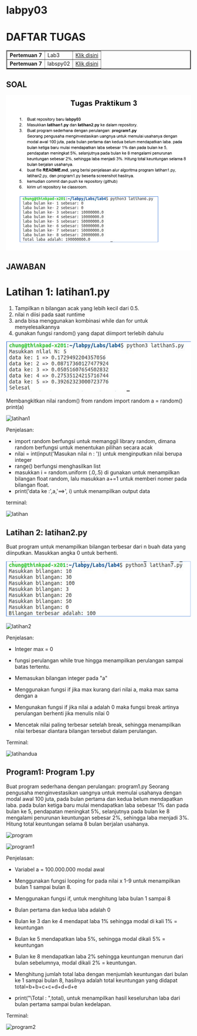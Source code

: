 # labpy03

# DAFTAR TUGAS

<table border="2" cellpading="10">
  <tr>
    <td><b>Pertemuan 7</b></td>
    <td>Lab3</td>
    <td><a href="https://github.com/Wayisalqorni/pratikum-python.git">Klik disini</td>
  </tr>
  <tr>
    <td><b>Pertemuan 7</b></td>
    <td>labspy02</td>
    <td><a href="https://github.com/Wayisalqorni/labspy02.git">Klik disini</td>
  </tr>

</table>


## SOAL

![tugas](gambar/tugas.PNG)

## JAWABAN

# Latihan 1: latihan1.py 
1. Tampilkan ​n​ bilangan acak yang lebih kecil dari 0.5.  
2. nilai ​n​ diisi pada saat runtime 
3. anda bisa menggunakan kombinasi ​while​ dan ​for​ untuk menyelesaikannya 
4. gunakan fungsi random() yang dapat diimport terlebih dahulu

![gbr1](gambar/gbr1.PNG)

Membangkitkan nilai ​random() 
 from​ random ​import​ random a = random() print​(a) 
 
![latihan1](gambar1/latihan1.PNG)

 Penjelasan:

* import random berfungsi untuk memanggil library random, dimana random berfungsi untuk menentukan pilihan secara acak
* nilai = int(input('Masukan nilai n : ')) untuk menginputkan nilai  berupa integer
* range() berfungsi menghasilkan list
* masukkan i = random.uniform (.0,.5) di gunakan untuk menampilkan bilangan float random, lalu masukkan a+=1 untuk memberi nomer pada bilangan float.
* print('data ke :',a,'==>', i) untuk menampilkan output data

terminal:

![latihan](gambar1/latihan.PNG)

## Latihan 2: latihan2.py 
  Buat program untuk menampilkan bilangan ​terbesar​ dari ​n​ buah data yang diinputkan. Masukkan angka 0 untuk berhenti. 

 ![gbr2](gambar/gbr2.PNG)

 ![latihan2](gambar2/latihan2.PNG)

 Penjelasan:

* Integer max = 0

* fungsi perulangan while true hingga menampilkan perulangan sampai batas tertentu.

* Memasukan bilangan integer pada "a"

* Menggunakan fungsi if jika max kurang dari nilai a, maka max sama dengan a

* Mengunakan fungsi if jika nilai a adalah 0 maka fungsi break artinya perulangan berhenti jika menulis nilai 0

* Mencetak nilai paling terbesar setelah break, sehingga menampilkan nilai terbesar diantara bilangan tersebut dalam perulangan.

Terminal:

![latihandua](gambar2/latihandua.PNG)

## Program1: Program 1.py
 Buat program sederhana dengan perulangan: ​program1.py Seorang pengusaha menginvestasikan uangnya untuk memulai usahanya dengan modal awal 100 juta, pada bulan pertama dan kedua belum mendapatkan laba. pada bulan ketiga baru mulai mendapatkan laba sebesar 1% dan pada bulan ke 5, pendapatan meningkat 5%, selanjutnya pada bulan ke 8 mengalami penurunan keuntungan sebesar 2%, sehingga laba menjadi 3%. Hitung total keuntungan selama 8 bulan berjalan usahanya.

 ![program](gambar3/program.PNG)

 ![program1](gambar3/program1.PNG)

 Penjelasan:

* Variabel a = 100.000.000 modal awal

* Menggunakan fungsi looping for pada nilai x 1-9 untuk menampilkan bulan 1 sampai bulan 8.

* Menggunakan fungsi if, untuk menghitung laba bulan 1 sampai 8

* Bulan pertama dan kedua laba adalah 0

* Bulan ke 3 dan ke 4 mendapat laba 1% sehingga modal di kali 1% = keuntungan

* Bulan ke 5 mendapatkan laba 5%, sehingga modal dikali 5% = keuntungan

* Bulan ke 8 mendapatkan laba 2% sehingga keuntungan menurun dari bulan sebelumnya, modal dikali 2% = keuntungan.

* Menghitung jumlah total laba dengan menjumlah keuntungan dari bulan ke 1 sampai bulan 8, hasilnya adalah total keuntungan yang didapat total=b+b+c+c+d+d+d+e

* print("\Total : ",total), untuk menampilkan hasil keseluruhan laba dari bulan pertama sampai bulan kedelapan.

Terminal:

![program2](gambar3/program2.PNG)

 